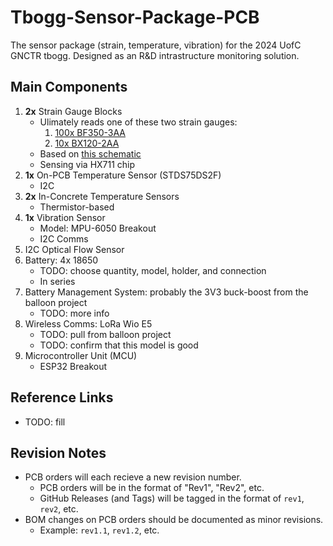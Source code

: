 # Tbogg-Sensor-Package-PCB
The sensor package (strain, temperature, vibration) for the 2024 UofC GNCTR tbogg. Designed as an R&amp;D intrastructure monitoring solution.

## Main Components

1. **2x** Strain Gauge Blocks
	* Ulimately reads one of these two strain gauges:
		1. [100x BF350-3AA](https://www.aliexpress.com/item/595240806.html)
		2. [10x BX120-2AA](https://www.aliexpress.com/item/1005003672107724.html)
	* Based on [this schematic](https://www.elecrow.com/strain-gauge-module-p-735.html)
	* Sensing via HX711 chip
2. **1x** On-PCB Temperature Sensor (STDS75DS2F)
	* I2C
3. **2x** In-Concrete Temperature Sensors
	* Thermistor-based
4. **1x** Vibration Sensor
	* Model: MPU-6050 Breakout
	* I2C Comms
5. I2C Optical Flow Sensor
6. Battery: 4x 18650
	* TODO: choose quantity, model, holder, and connection
	* In series
7. Battery Management System: probably the 3V3 buck-boost from the balloon project
	* TODO: more info
8. Wireless Comms: LoRa Wio E5
	* TODO: pull from balloon project
	* TODO: confirm that this model is good
9. Microcontroller Unit (MCU)
	* ESP32 Breakout

## Reference Links
* TODO: fill

## Revision Notes
* PCB orders will each recieve a new revision number. 
	* PCB orders will be in the format of "Rev1", "Rev2", etc.
	* GitHub Releases (and Tags) will be tagged in the format of `rev1`, `rev2`, etc.
* BOM changes on PCB orders should be documented as minor revisions.
	* Example: `rev1.1`, `rev1.2`, etc.

